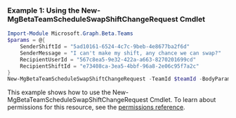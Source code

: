 ### Example 1: Using the New-MgBetaTeamScheduleSwapShiftChangeRequest Cmdlet
```powershell
Import-Module Microsoft.Graph.Beta.Teams
$params = @{
	SenderShiftId = "5ad10161-6524-4c7c-9beb-4e8677ba2f6d"
	SenderMessage = "I can't make my shift, any chance we can swap?"
	RecipientUserId = "567c8ea5-9e32-422a-a663-8270201699cd"
	RecipientShiftId = "e73408ca-3ea5-4bbf-96a8-2e06c95f7a2c"
}
New-MgBetaTeamScheduleSwapShiftChangeRequest -TeamId $teamId -BodyParameter $params
```
This example shows how to use the New-MgBetaTeamScheduleSwapShiftChangeRequest Cmdlet.
To learn about permissions for this resource, see the [permissions reference](/graph/permissions-reference).

